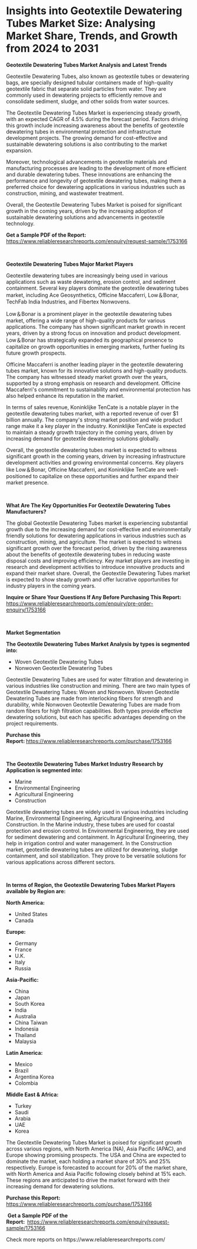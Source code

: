 <p><h1>Insights into Geotextile Dewatering Tubes Market Size: Analysing Market Share, Trends, and Growth from 2024 to 2031</h1></p><p><strong>Geotextile Dewatering Tubes Market Analysis and Latest Trends</strong></p>
<p><p>Geotextile Dewatering Tubes, also known as geotextile tubes or dewatering bags, are specially designed tubular containers made of high-quality geotextile fabric that separate solid particles from water. They are commonly used in dewatering projects to efficiently remove and consolidate sediment, sludge, and other solids from water sources.</p><p>The Geotextile Dewatering Tubes Market is experiencing steady growth, with an expected CAGR of 4.5% during the forecast period. Factors driving this growth include increasing awareness about the benefits of geotextile dewatering tubes in environmental protection and infrastructure development projects. The growing demand for cost-effective and sustainable dewatering solutions is also contributing to the market expansion.</p><p>Moreover, technological advancements in geotextile materials and manufacturing processes are leading to the development of more efficient and durable dewatering tubes. These innovations are enhancing the performance and longevity of geotextile dewatering tubes, making them a preferred choice for dewatering applications in various industries such as construction, mining, and wastewater treatment.</p><p>Overall, the Geotextile Dewatering Tubes Market is poised for significant growth in the coming years, driven by the increasing adoption of sustainable dewatering solutions and advancements in geotextile technology.</p></p>
<p><strong>Get a Sample PDF of the Report:&nbsp;</strong> <a href="https://www.reliableresearchreports.com/enquiry/request-sample/1753166">https://www.reliableresearchreports.com/enquiry/request-sample/1753166</a></p>
<p>&nbsp;</p>
<p><strong>Geotextile Dewatering Tubes Major Market Players</strong></p>
<p><p>Geotextile dewatering tubes are increasingly being used in various applications such as waste dewatering, erosion control, and sediment containment. Several key players dominate the geotextile dewatering tubes market, including Ace Geosynthetics, Officine Maccaferri, Low＆Bonar, TechFab India Industries, and Fibertex Nonwovens.</p><p>Low＆Bonar is a prominent player in the geotextile dewatering tubes market, offering a wide range of high-quality products for various applications. The company has shown significant market growth in recent years, driven by a strong focus on innovation and product development. Low＆Bonar has strategically expanded its geographical presence to capitalize on growth opportunities in emerging markets, further fueling its future growth prospects.</p><p>Officine Maccaferri is another leading player in the geotextile dewatering tubes market, known for its innovative solutions and high-quality products. The company has witnessed steady market growth over the years, supported by a strong emphasis on research and development. Officine Maccaferri's commitment to sustainability and environmental protection has also helped enhance its reputation in the market.</p><p>In terms of sales revenue, Koninklijke TenCate is a notable player in the geotextile dewatering tubes market, with a reported revenue of over $1 billion annually. The company's strong market position and wide product range make it a key player in the industry. Koninklijke TenCate is expected to maintain a steady growth trajectory in the coming years, driven by increasing demand for geotextile dewatering solutions globally.</p><p>Overall, the geotextile dewatering tubes market is expected to witness significant growth in the coming years, driven by increasing infrastructure development activities and growing environmental concerns. Key players like Low＆Bonar, Officine Maccaferri, and Koninklijke TenCate are well-positioned to capitalize on these opportunities and further expand their market presence.</p></p>
<p>&nbsp;</p>
<p><strong>What Are The Key Opportunities For Geotextile Dewatering Tubes Manufacturers?</strong></p>
<p><p>The global Geotextile Dewatering Tubes market is experiencing substantial growth due to the increasing demand for cost-effective and environmentally friendly solutions for dewatering applications in various industries such as construction, mining, and agriculture. The market is expected to witness significant growth over the forecast period, driven by the rising awareness about the benefits of geotextile dewatering tubes in reducing waste disposal costs and improving efficiency. Key market players are investing in research and development activities to introduce innovative products and expand their market share. Overall, the Geotextile Dewatering Tubes market is expected to show steady growth and offer lucrative opportunities for industry players in the coming years.</p></p>
<p><strong>Inquire or Share Your Questions If Any Before Purchasing This Report:</strong> <a href="https://www.reliableresearchreports.com/enquiry/pre-order-enquiry/1753166">https://www.reliableresearchreports.com/enquiry/pre-order-enquiry/1753166</a></p>
<p>&nbsp;</p>
<p><strong>Market Segmentation</strong></p>
<p><strong>The Geotextile Dewatering Tubes Market Analysis by types is segmented into:</strong></p>
<p><ul><li>Woven Geotextile Dewatering Tubes</li><li>Nonwoven Geotextile Dewatering Tubes</li></ul></p>
<p><p>Geotextile Dewatering Tubes are used for water filtration and dewatering in various industries like construction and mining. There are two main types of Geotextile Dewatering Tubes: Woven and Nonwoven. Woven Geotextile Dewatering Tubes are made from interlocking fibers for strength and durability, while Nonwoven Geotextile Dewatering Tubes are made from random fibers for high filtration capabilities. Both types provide effective dewatering solutions, but each has specific advantages depending on the project requirements.</p></p>
<p><strong>Purchase this Report:&nbsp;</strong><a href="https://www.reliableresearchreports.com/purchase/1753166">https://www.reliableresearchreports.com/purchase/1753166</a></p>
<p>&nbsp;</p>
<p><strong>The Geotextile Dewatering Tubes Market Industry Research by Application is segmented into:</strong></p>
<p><ul><li>Marine</li><li>Environmental Engineering</li><li>Agricultural Engineering</li><li>Construction</li></ul></p>
<p><p>Geotextile dewatering tubes are widely used in various industries including Marine, Environmental Engineering, Agricultural Engineering, and Construction. In the Marine industry, these tubes are used for coastal protection and erosion control. In Environmental Engineering, they are used for sediment dewatering and containment. In Agricultural Engineering, they help in irrigation control and water management. In the Construction market, geotextile dewatering tubes are utilized for dewatering, sludge containment, and soil stabilization. They prove to be versatile solutions for various applications across different sectors.</p></p>
<p>&nbsp;</p>
<p><strong>In terms of Region, the Geotextile Dewatering Tubes Market Players available by Region are:</strong></p>
<p>
    <p> <strong> North America: </strong>
        <ul>
            <li>United States</li>
            <li>Canada</li>
        </ul>
        </p> 
    <p> <strong> Europe: </strong>
        <ul>
            <li>Germany</li>
            <li>France</li>
            <li>U.K.</li>
            <li>Italy</li>
            <li>Russia</li>
        </ul>
        </p> 
    <p> <strong> Asia-Pacific: </strong>
        <ul>
            <li>China</li>
            <li>Japan</li>
            <li>South Korea</li>
            <li>India</li>
            <li>Australia</li>
            <li>China Taiwan</li>
            <li>Indonesia</li>
            <li>Thailand</li>
            <li>Malaysia</li>
        </ul>
        </p> 
    <p> <strong> Latin America: </strong>
        <ul>
            <li>Mexico</li>
            <li>Brazil</li>
            <li>Argentina Korea</li>
            <li>Colombia</li>
        </ul>
        </p> 
    <p> <strong> Middle East & Africa: </strong>
        <ul>
            <li>Turkey</li>
            <li>Saudi</li>
            <li>Arabia</li>
            <li>UAE</li>
            <li>Korea</li>
        </ul>
    </p>
    </p>
<p><p>The Geotextile Dewatering Tubes Market is poised for significant growth across various regions, with North America (NA), Asia Pacific (APAC), and Europe showing promising prospects. The USA and China are expected to dominate the market, each holding a market share of 30% and 25% respectively. Europe is forecasted to account for 20% of the market share, with North America and Asia Pacific following closely behind at 15% each. These regions are anticipated to drive the market forward with their increasing demand for dewatering solutions.</p></p>
<p><strong>Purchase this Report: </strong><a href="https://www.reliableresearchreports.com/purchase/1753166">https://www.reliableresearchreports.com/purchase/1753166</a></p>
<p>&nbsp;<strong>Get a Sample PDF of the Report:&nbsp;&nbsp;</strong><a href="https://www.reliableresearchreports.com/enquiry/request-sample/1753166">https://www.reliableresearchreports.com/enquiry/request-sample/1753166</a></p>
<p><strong></strong></p>
<p>Check more reports on https://www.reliableresearchreports.com/</p>